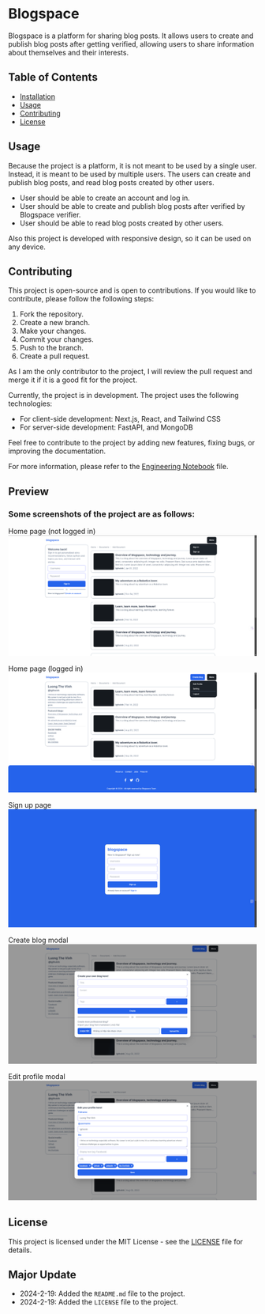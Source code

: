 # Blogspace

Blogspace is a platform for sharing blog posts. It allows users to create and publish blog posts after getting verified, allowing users to share information about themselves and their interests.

## Table of Contents

- [Installation](#installation)
- [Usage](#usage)
- [Contributing](#contributing)
- [License](#license)

## Usage

Because the project is a platform, it is not meant to be used by a single user. Instead, it is meant to be used by multiple users. The users can create and publish blog posts, and read blog posts created by other users.

- User should be able to create an account and log in.
- User should be able to create and publish blog posts after verified by Blogspace verifier.
- User should be able to read blog posts created by other users.

Also this project is developed with responsive design, so it can be used on any device.

## Contributing

This project is open-source and is open to contributions. If you would like to contribute, please follow the following steps:
1. Fork the repository.
2. Create a new branch.
3. Make your changes.
4. Commit your changes.
5. Push to the branch.
6. Create a pull request.

As I am the only contributor to the project, I will review the pull request and merge it if it is a good fit for the project.

Currently, the project is in development. The project uses the following technologies:
- For client-side development: Next.js, React, and Tailwind CSS
- For server-side development: FastAPI, and MongoDB

Feel free to contribute to the project by adding new features, fixing bugs, or improving the documentation.

For more information, please refer to the [Engineering Notebook](/documents/text-files/notebook.md) file.

## Preview

### Some screenshots of the project are as follows:
Home page (not logged in)
![Home page](/documents/images/home-page.png)

Home page (logged in)
![Home page](/documents/images/home-page-logged-in.png)

Sign up page
![Sign up page](/documents/images/sign-up-page.png)

Create blog modal
![Create blog modal](/documents/images/create-blog-modal.png)

Edit profile modal
![Edit profile modal](/documents/images/edit-profile-modal.png)

## License

This project is licensed under the MIT License - see the [LICENSE](LICENSE) file for details.

## Major Update

- 2024-2-19: Added the `README.md` file to the project.
- 2024-2-19: Added the `LICENSE` file to the project.

